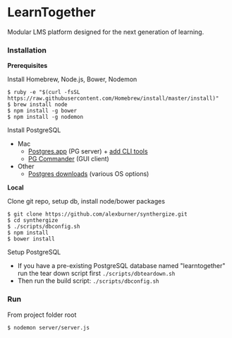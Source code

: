 LearnTogether
===========

Modular LMS platform designed for the next generation of learning.
  
### Installation

**Prerequisites**

Install Homebrew, Node.js, Bower, Nodemon
```
$ ruby -e "$(curl -fsSL https://raw.githubusercontent.com/Homebrew/install/master/install)"
$ brew install node
$ npm install -g bower
$ npm install -g nodemon
```

Install PostgreSQL 
- Mac  
  - [Postgres.app](http://postgresapp.com/) (PG server) + [add CLI tools](http://postgresapp.com/documentation/cli-tools.html)
  - [PG Commander](https://eggerapps.at/pgcommander/) (GUI client)  
- Other
  - [Postgres downloads](http://www.postgresql.org/download/) (various OS options)  

**Local**

Clone git repo, setup db, install node/bower packages
```
$ git clone https://github.com/alexburner/synthergize.git
$ cd synthergize
$ ./scripts/dbconfig.sh
$ npm install
$ bower install
```

Setup PostgreSQL
- If you have a pre-existing PostgreSQL database named "learntogether" run the tear down script first `./scripts/dbteardown.sh`
- Then run the build script: `./scripts/dbconfig.sh`



### Run

From project folder root
```
$ nodemon server/server.js
```